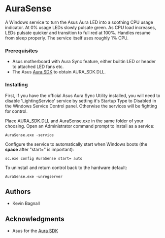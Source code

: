 # AuraSense

A Windows service to turn the Asus Aura LED into a soothing CPU usage indicator.  At 0% usage LEDs slowly pulsate green.  As CPU load increases, LEDs pulsate quicker and transition to full red at 100%.  Handles resume from sleep properly.  The service itself uses roughly 1% CPU.

### Prerequisites

* Asus motherboard with Aura Sync feature, either builtin LED or header to attached LED fans etc.
* The Asus [Aura SDK](https://www.asus.com/campaign/aura/us/SDK.html) to obtain AURA_SDK.DLL.

### Installing

First, if you have the official Asus Aura Sync Utility installed, you will need to disable 'LightingService' service by setting it's Startup Type to Disabled in the Windows Service Control panel.  Otherwise the services will be fighting for control.

Place AURA_SDK.DLL and AuraSense.exe in the same folder of your choosing.  Open an Administrator command prompt to install as a service:
```
AuraSense.exe -service
```

Configure the service to automatically start when Windows boots (the **space** after "start=" is important):
```
sc.exe config AuraSense start= auto
```

To uninstall and return control back to the hardware default:
```
AuraSense.exe -unregserver
```

## Authors

* Kevin Bagnall

## Acknowledgments

* Asus for the [Aura SDK](https://www.asus.com/campaign/aura/us/SDK.html)
